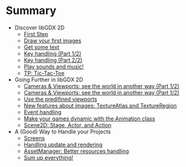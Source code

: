# Summary #

* Discover libGDX 2D
    * [First Step](tutorial/english-version/chapter1-discover-libgdx/1-first-step.md)
    * [Draw your first images](tutorial/english-version/chapter1-discover-libgdx/2-draw-images.md)
    * [Get some text]()
    * [Key handling (Part 1/2)]()
    * [Key handling (Part 2/2)]()
    * [Play sounds and music!]()
    * [TP: Tic-Tac-Toe]()
* Going Further in libGDX 2D
    * [Cameras & Viewports: see the world in another way (Part 1/2)]()
    * [Cameras & Viewports: see the world in another way (Part 1/2)]()
    * [Use the predifined viewports]()
    * [New features about images: TextureAtlas and TextureRegion]()
    * [Event handling]()
    * [Make your games dynamic with the Animation class]()
    * [Scene2D: Stage, Actor, and Action]()
* A (Good) Way to Handle your Projects
    * [Screens]()
    * [Handling update and rendering]()
    * [AssetManager: Better resources handling]()
    * [Sum up everything!]()
